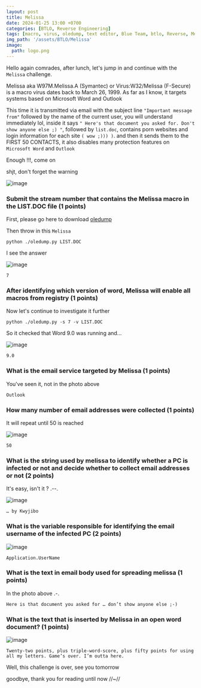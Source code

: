 ```yaml
---
layout: post
title: Melissa 
date: 2024-01-25 13:00 +0700
categories: [BTLO, Reverse Engineering]
tags: [macro, virus, oledump, text editor, Blue Team, btlo, Reverse, Melissa]     # TAG names should always be lowercase
img_path: '/assets/BTLO/Melissa'
image: 
  path: logo.png
--- 
```


Hello again comrades, after lunch, let's jump in and continue with the `Melissa` challenge.

Melissa aka W97M.Melissa.A (Symantec) or Virus:W32/Melissa (F-Secure) is a macro virus dates back to March 26, 1999. As far as I know, it targets systems based on Microsoft Word and Outlook

This time it is transmitted via email with the subject line `"Important message from"` followed by the name of the current user, you will understand immediately lol, inside it says `" Here's that document you asked for. Don't show anyone else ;) "`, followed by `list.doc`, contains porn websites and login information for each site `( wow ;))) )`. and then it sends them to the FIRST 50 CONTACTS, it also disables many protection features on `Microsoft Word` and `Outlook` 

Enough !!!, come on

shjt, don't forget the warning

![image](https://github.com/zs0b/zs0b.github.io/assets/118095276/d727b621-57f7-476c-84c5-69633f76fd61)

### Submit the stream number that contains the Melissa macro in the LIST.DOC file (1 points)

First, please go here to download [oledump](https://blog.didierstevens.com/programs/oledump-py/) 

Then throw in this `Melissa`

```
python ./oledump.py LIST.DOC 

```

I see the answer

![image](https://github.com/zs0b/zs0b.github.io/assets/118095276/e9fbed84-cba2-45b7-b396-9d380b42fed5)

`7` 

### After identifying which version of word, Melissa will enable all macros from registry (1 points)

Now let's continue to investigate it further

```
python ./oledump.py -s 7 -v LIST.DOC

```

So it checked that Word 9.0 was running and...

![image](https://github.com/zs0b/zs0b.github.io/assets/118095276/180174a7-dd58-473c-acb7-24218ac9d90f)

`9.0`

### What is the email service targeted by Melissa (1 points)

You've seen it, not in the photo above

`Outlook`

### How many number of email addresses were collected (1 points)

It will repeat until 50 is reached

![image](https://github.com/zs0b/zs0b.github.io/assets/118095276/167d9ecc-d848-4e45-9560-88e48757e08d)

`50`

### What is the string used by melissa to identify whether a PC is infected or not and decide whether to collect email addresses or not (2 points)

It's easy, isn't it ? .--.

![image](https://github.com/zs0b/zs0b.github.io/assets/118095276/4bf33de2-1327-454f-a0cf-c9014c1baee3)

`… by Kwyjibo`

### What is the variable responsible for identifying the email username of the infected PC (2 points)

![image](https://github.com/zs0b/zs0b.github.io/assets/118095276/6270027c-0731-423c-9529-5c7e10fcc015)

`Application.UserName`

### What is the text in email body used for spreading melissa (1 points)
 
In the photo above .-.

`Here is that document you asked for … don’t show anyone else ;-)`

### What is the text that is inserted by Melissa in an open word document? (1 points)

![image](https://github.com/zs0b/zs0b.github.io/assets/118095276/686436c9-a5d3-4751-823c-17ecf9ebfcab)

`Twenty-two points, plus triple-word-score, plus fifty points for using all my letters. Game’s over. I’m outta here.`

Well, this challenge is over, see you tomorrow

goodbye, thank you for reading until now //~//




















